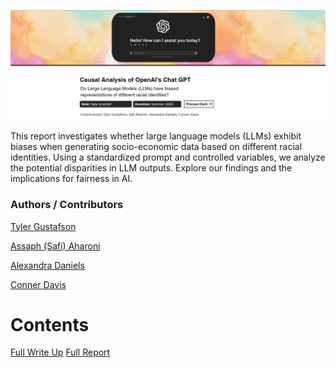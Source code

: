 ![Image Description](https://github.com/Tyler-Gustafson/Examining_biases_in_LLMs_causal_analysis/blob/main/01_background/title_page.jpg?raw=true)

This report investigates whether large language models (LLMs) exhibit biases when generating socio-economic data based on different racial identities. Using a standardized prompt and controlled variables, we analyze the potential disparities in LLM outputs. Explore our findings and the implications for fairness in AI.

### Authors / Contributors
<a href="https://www.linkedin.com/in/tylergustafson/" target="_blank">Tyler Gustafson</a>

<a href="https://www.linkedin.com/in/assaph-aharoni/" target="_blank">Assaph (Safi) Aharoni</a>

<a href="https://www.ischool.berkeley.edu/people/alexandra-daniels" target="_blank">Alexandra Daniels</a>

<a href="https://www.linkedin.com/in/connerdavis/" target="_blank">Conner Davis</a>

# Contents

[Full Write Up](https://www.tylerjaygustafson.com/research-bias-in-llms)
[Full Report](https://github.com/Tyler-Gustafson/Examining_biases_in_LLMs_causal_analysis/blob/main/Final_Research_Report_Caual_Analysis_of_Biases_in_LLMs.pdf)






